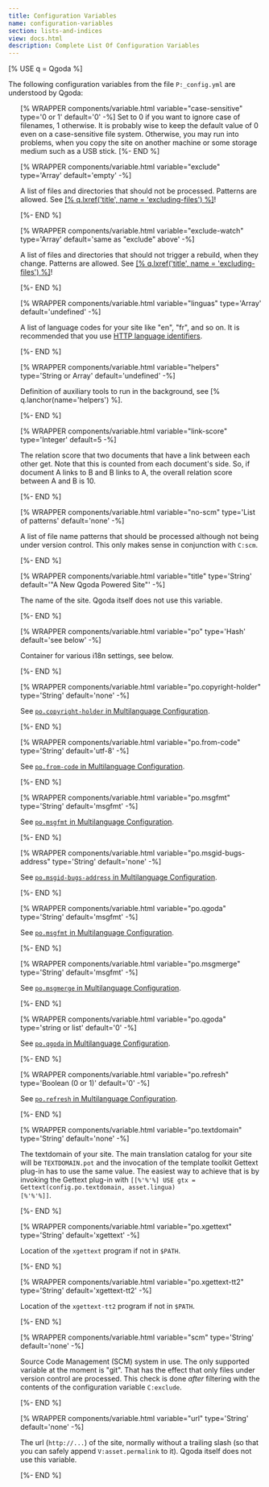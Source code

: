 ```yaml
---
title: Configuration Variables
name: configuration-variables
section: lists-and-indices
view: docs.html
description: Complete List Of Configuration Variables
---
```

<!--qgoda-no-xgettext-->
[% USE q = Qgoda %]
<!--/qgoda-no-xgettext-->

The following configuration variables from the file `P:_config.yml` are understood by Qgoda:

<!--qgoda-no-xgettext-->
<ul>
[% WRAPPER components/variable.html
   variable="case-sensitive" type='0 or 1'
   default='0' -%]
<!--/qgoda-no-xgettext-->
Set to 0 if you want to ignore case of filenames, 1 otherwise.  It is probably wise to keep the default value of 0 even on a case-sensitive file system.  Otherwise, you may run into problems, when you copy the site on another machine or some storage medium such as a USB stick.
<!--qgoda-no-xgettext-->[%- END %]<!--/qgoda-no-xgettext-->

<!--qgoda-no-xgettext-->
[% WRAPPER components/variable.html
   variable="exclude" type='Array'
   default='empty' -%]
<!--/qgoda-no-xgettext-->
A list of files and directories that should not be processed.  Patterns are allowed.  See <a href="[% q.llink(name = 'excluding-files') %]">[% q.lxref('title', name = 'excluding-files') %]</a>!
<!--qgoda-no-xgettext-->[%- END %]<!--/qgoda-no-xgettext-->

<!--qgoda-no-xgettext-->
[% WRAPPER components/variable.html
   variable="exclude-watch" type='Array'
   default='same as "exclude" above' -%]
<!--/qgoda-no-xgettext-->
A list of files and directories that should not trigger a rebuild, when they change.  Patterns are allowed.  See <a href="[% q.llink(name = 'excluding-files') %]">[% q.lxref('title', name = 'excluding-files') %]</a>!
<!--qgoda-no-xgettext-->[%- END %]<!--/qgoda-no-xgettext-->

<!--qgoda-no-xgettext-->
[% WRAPPER components/variable.html
   variable="linguas" type='Array'
   default='undefined' -%]
<!--/qgoda-no-xgettext-->
A list of language codes for your site like "en", "fr", and so on.  It is recommended that you use <a href="https://tools.ietf.org/html/rfc3066">HTTP language identifiers</a>.
<!--qgoda-no-xgettext-->[%- END %]<!--/qgoda-no-xgettext-->

<!--qgoda-no-xgettext-->
[% WRAPPER components/variable.html
   variable="helpers" type='String or Array'
   default='undefined' -%]
<!--/qgoda-no-xgettext-->
Definition of auxiliary tools to run in the background, see
[% q.lanchor(name='helpers') %].
<!--qgoda-no-xgettext-->[%- END %]<!--/qgoda-no-xgettext-->

<!--qgoda-no-xgettext-->
[% WRAPPER components/variable.html
   variable="link-score" type='Integer'
   default=5 -%]
<!--/qgoda-no-xgettext-->
The relation score that two documents that have a link between each other get.  Note that this is counted from each document's side.  So, if document A links to B and B links to A, the overall relation score between A and B is 10.
<!--qgoda-no-xgettext-->[%- END %]<!--/qgoda-no-xgettext-->

<!--qgoda-no-xgettext-->
[% WRAPPER components/variable.html
   variable="no-scm" type='List of patterns'
   default='none' -%]
<!--/qgoda-no-xgettext-->
A list of file name patterns that should be processed although not being under version control.  This only makes sense in conjunction with <code>C:scm</code>.
<!--qgoda-no-xgettext-->[%- END %]<!--/qgoda-no-xgettext-->

<!--qgoda-no-xgettext-->
[% WRAPPER components/variable.html
   variable="title" type='String'
   default='"A New Qgoda Powered Site"' -%]
<!--/qgoda-no-xgettext-->
The name of the site.  Qgoda itself does not use this variable.
<!--qgoda-no-xgettext-->[%- END %]<!--/qgoda-no-xgettext-->

<!--qgoda-no-xgettext-->
[% WRAPPER components/variable.html
   variable="po" type='Hash'
   default='see below' -%]
<!--/qgoda-no-xgettext-->
Container for various <q-term>i18n</q-term> settings, see below.
<!--qgoda-no-xgettext-->[%- END %]<!--/qgoda-no-xgettext-->

<!--qgoda-no-xgettext-->
[% WRAPPER components/variable.html
   variable="po.copyright-holder" type='String'
   default='none' -%]
<!--/qgoda-no-xgettext-->
See <a href="[% q.llink(name='multilanguage-configuration') %]#po.copyright-holder-code-"><code>po.copyright-holder</code> in Multilanguage Configuration</a>.
<!--qgoda-no-xgettext-->[%- END %]<!--/qgoda-no-xgettext-->

<!--qgoda-no-xgettext-->
[% WRAPPER components/variable.html
   variable="po.from-code" type='String'
   default='utf-8' -%]
<!--/qgoda-no-xgettext-->
See <a href="[% q.llink(name='multilanguage-configuration') %]#po.from-code-code-"><code>po.from-code</code> in Multilanguage Configuration</a>.
<!--qgoda-no-xgettext-->[%- END %]<!--/qgoda-no-xgettext-->

<!--qgoda-no-xgettext-->
[% WRAPPER components/variable.html
   variable="po.msgfmt" type='String'
   default='msgfmt' -%]
<!--/qgoda-no-xgettext-->
See <a href="[% q.llink(name='multilanguage-configuration') %]#po.msgfmt-code-"><code>po.msgfmt</code> in Multilanguage Configuration</a>.
<!--qgoda-no-xgettext-->[%- END %]<!--/qgoda-no-xgettext-->

<!--qgoda-no-xgettext-->
[% WRAPPER components/variable.html
   variable="po.msgid-bugs-address" type='String'
   default='none' -%]
<!--/qgoda-no-xgettext-->
See <a href="[% q.llink(name='multilanguage-configuration') %]#po.msgid-bugs-address-code-"><code>po.msgid-bugs-address</code> in Multilanguage Configuration</a>.
<!--qgoda-no-xgettext-->[%- END %]<!--/qgoda-no-xgettext-->

<!--qgoda-no-xgettext-->
[% WRAPPER components/variable.html
   variable="po.qgoda" type='String'
   default='msgfmt' -%]
<!--/qgoda-no-xgettext-->
See <a href="[% q.llink(name='multilanguage-configuration') %]#po.msgfmt-code-"><code>po.msgfmt</code> in Multilanguage Configuration</a>.
<!--qgoda-no-xgettext-->[%- END %]<!--/qgoda-no-xgettext-->

<!--qgoda-no-xgettext-->
[% WRAPPER components/variable.html
   variable="po.msgmerge" type='String'
   default='msgfmt' -%]
<!--/qgoda-no-xgettext-->
See <a href="[% q.llink(name='multilanguage-configuration') %]#po.msgmerge-code-"><code>po.msgmerge</code> in Multilanguage Configuration</a>.
<!--qgoda-no-xgettext-->[%- END %]<!--/qgoda-no-xgettext-->

<!--qgoda-no-xgettext-->
[% WRAPPER components/variable.html
   variable="po.qgoda" type='string or list'
   default='0' -%]
<!--/qgoda-no-xgettext-->
See <a href="[% q.llink(name='multilanguage-configuration') %]#po.qgoda-code-"><code>po.qgoda</code> in Multilanguage Configuration</a>.
<!--qgoda-no-xgettext-->[%- END %]<!--/qgoda-no-xgettext-->

<!--qgoda-no-xgettext-->
[% WRAPPER components/variable.html
   variable="po.refresh" type='Boolean (0 or 1)'
   default='0' -%]
<!--/qgoda-no-xgettext-->
See <a href="[% q.llink(name='multilanguage-configuration') %]#po.refresh-code-"><code>po.refresh</code> in Multilanguage Configuration</a>.
<!--qgoda-no-xgettext-->[%- END %]<!--/qgoda-no-xgettext-->

<!--qgoda-no-xgettext-->
[% WRAPPER components/variable.html
   variable="po.textdomain" type='String'
   default='none' -%]
<!--/qgoda-no-xgettext-->
The textdomain of your site.  The main translation catalog for your site will be <code>TEXTDOMAIN.pot</code> and the invocation of the template toolkit Gettext plug-in has to use the same value.  The easiest way to achieve that is by invoking the Gettext plug-in with <code>[[%'%'%] USE gtx = Gettext(config.po.textdomain, asset.lingua) [%'%'%]]</code>.
<!--qgoda-no-xgettext-->[%- END %]<!--/qgoda-no-xgettext-->

<!--qgoda-no-xgettext-->
[% WRAPPER components/variable.html
   variable="po.xgettext" type='String'
   default='xgettext' -%]
<!--/qgoda-no-xgettext-->
Location of the <code>xgettext</code> program if not in <code>$PATH</code>.
<!--qgoda-no-xgettext-->[%- END %]<!--/qgoda-no-xgettext-->

<!--qgoda-no-xgettext-->
[% WRAPPER components/variable.html
   variable="po.xgettext-tt2" type='String'
   default='xgettext-tt2' -%]
<!--/qgoda-no-xgettext-->
Location of the <code>xgettext-tt2</code> program if not in <code>$PATH</code>.
<!--qgoda-no-xgettext-->[%- END %]<!--/qgoda-no-xgettext-->

<!--qgoda-no-xgettext-->
[% WRAPPER components/variable.html
   variable="scm" type='String'
   default='none' -%]
<!--/qgoda-no-xgettext-->
Source Code Management (SCM) system in use.  The only supported variable at the moment is "git".  That has the effect that only files under version control are processed.  This check is done *after* filtering with the contents of the configuration variable <code>C:exclude</code>.
<!--qgoda-no-xgettext-->[%- END %]<!--/qgoda-no-xgettext-->

<!--qgoda-no-xgettext-->
[% WRAPPER components/variable.html
   variable="url" type='String'
   default='none' -%]
<!--/qgoda-no-xgettext-->
The url (<code>http://...</code>) of the site, normally without a trailing slash (so that you can safely append <code>V:asset.permalink</code> to it).  Qgoda itself does not use this variable.
<!--qgoda-no-xgettext-->[%- END %]<!--/qgoda-no-xgettext-->
<!--qgoda-no-xgettext-->
</ul>
<!--/qgoda-no-xgettext-->
